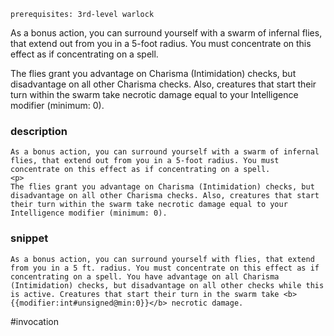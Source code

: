 `prerequisites: 3rd-level warlock`

As a bonus action, you can surround yourself with a swarm of infernal flies, that extend out from you in a 5-foot radius. You must concentrate on this effect as if concentrating on a spell.

The flies grant you advantage on Charisma (Intimidation) checks, but disadvantage on all other Charisma checks. Also, creatures that start their turn within the swarm take necrotic damage equal to your Intelligence modifier (minimum: 0).
### description
```
As a bonus action, you can surround yourself with a swarm of infernal flies, that extend out from you in a 5-foot radius. You must concentrate on this effect as if concentrating on a spell.
<p>
The flies grant you advantage on Charisma (Intimidation) checks, but disadvantage on all other Charisma checks. Also, creatures that start their turn within the swarm take necrotic damage equal to your Intelligence modifier (minimum: 0).
```

### snippet
```
As a bonus action, you can surround yourself with flies, that extend from you in a 5 ft. radius. You must concentrate on this effect as if concentrating on a spell. You have advantage on all Charisma (Intimidation) checks, but disadvantage on all other checks while this is active. Creatures that start their turn in the swarm take <b>{{modifier:int#unsigned@min:0}}</b> necrotic damage.
```

#invocation
